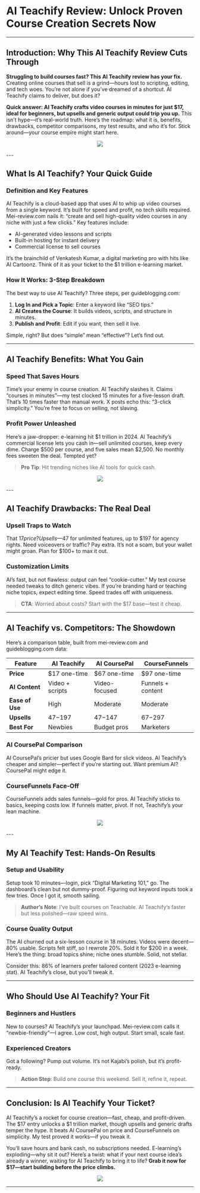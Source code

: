 # AI Teachify Review: Unlock Proven Course Creation Secrets Now
---

## Introduction: Why This AI Teachify Review Cuts Through 

**Struggling to build courses fast? This AI Teachify review has your fix.** Creating online courses that sell is a grind—hours lost to scripting, editing, and tech woes. You’re not alone if you’ve dreamed of a shortcut. AI Teachify claims to deliver, but does it?

**Quick answer: AI Teachify crafts video courses in minutes for just $17, ideal for beginners, but upsells and generic output could trip you up.** This isn’t hype—it’s real-world truth. Here’s the roadmap: what it is, benefits, drawbacks, competitor comparisons, my test results, and who it’s for. Stick around—your course empire might start here.
<p align="center">
  <a href="https://jvz3.com/c/1618817/416298/">
    <img src="https://blogger.googleusercontent.com/img/b/R29vZ2xl/AVvXsEhXM4mljDiudLyurNTVf6-50vnhz1agsFDpJdS5Qg30MpkwNEE5WSsqatBysHh3EdbpbFy9BoJWmXY98y1Lg8Vt9sRTLbxjJ9moaKI1aXolP8CqwRgqw7GXPdN3SsrGHGzbwVTJPaTyduzQMpNUhPD-_aNY7cdGkOt3arQl53nGAHQPWK66sYeuFMenFGOS/s320/20250302_010713~2.jpg">
  </a>
</p>
---

## What Is AI Teachify? Your Quick Guide

### Definition and Key Features 

AI Teachify is a cloud-based app that uses AI to whip up video courses from a single keyword. It’s built for speed and profit, no tech skills required. Mei-review.com nails it: “create and sell high-quality video courses in any niche with just a few clicks.” Key features include:

- AI-generated video lessons and scripts
- Built-in hosting for instant delivery
- Commercial license to sell courses

It’s the brainchild of Venkatesh Kumar, a digital marketing pro with hits like AI Cartoonz. Think of it as your ticket to the $1 trillion e-learning market.

### How It Works: 3-Step Breakdown 

The best way to use AI Teachify? Three steps, per guideblogging.com:

1. **Log In and Pick a Topic**: Enter a keyword like “SEO tips.”
2. **AI Creates the Course**: It builds videos, scripts, and structure in minutes.
3. **Publish and Profit**: Edit if you want, then sell it live.

Simple, right? But does “simple” mean “effective”? Let’s find out.

---

## AI Teachify Benefits: What You Gain 

### Speed That Saves Hours 

Time’s your enemy in course creation. AI Teachify slashes it. Claims “courses in minutes”—my test clocked 15 minutes for a five-lesson draft. That’s 10 times faster than manual work. X posts echo this: “3-click simplicity.” You’re free to focus on selling, not slaving.

### Profit Power Unleashed 

Here’s a jaw-dropper: e-learning hit $1 trillion in 2024. AI Teachify’s commercial license lets you cash in—sell unlimited courses, keep every dime. Charge $500 per course, and five sales mean $2,500. No monthly fees sweeten the deal. Tempted yet?

> **Pro Tip**: Hit trending niches like AI tools for quick cash.
<p align="center">
  <a href="https://jvz3.com/c/1618817/416298/">
    <img src="https://blogger.googleusercontent.com/img/b/R29vZ2xl/AVvXsEhXM4mljDiudLyurNTVf6-50vnhz1agsFDpJdS5Qg30MpkwNEE5WSsqatBysHh3EdbpbFy9BoJWmXY98y1Lg8Vt9sRTLbxjJ9moaKI1aXolP8CqwRgqw7GXPdN3SsrGHGzbwVTJPaTyduzQMpNUhPD-_aNY7cdGkOt3arQl53nGAHQPWK66sYeuFMenFGOS/s320/20250302_010713~2.jpg">
  </a>
</p>
---

## AI Teachify Drawbacks: The Real Deal 

### Upsell Traps to Watch 

That $17 price? Upsells—$47 for unlimited features, up to $197 for agency rights. Need voiceovers or traffic? Pay extra. It’s not a scam, but your wallet might groan. Plan for $100+ to max it out.

### Customization Limits 

AI’s fast, but not flawless: output can feel “cookie-cutter.” My test course needed tweaks to ditch generic vibes. If you’re branding hard or teaching niche topics, expect editing time. Speed trades off with uniqueness.

> **CTA**: Worried about costs? Start with the $17 base—test it cheap.

---

## AI Teachify vs. Competitors: The Showdown

Here’s a comparison table, built from mei-review.com and guideblogging.com data:

| **Feature**            | **AI Teachify**      | **AI CoursePal**    | **CourseFunnels**  |
|------------------------|----------------------|---------------------|--------------------|
| **Price**              | $17 one-time        | $67 one-time       | $97 one-time      |
| **AI Content**         | Video + scripts     | Video-focused      | Funnels + content |
| **Ease of Use**        | High                | Moderate           | Moderate          |
| **Upsells**            | $47-$197            | $47-$147           | $67-$297          |
| **Best For**           | Newbies             | Budget pros        | Marketers         |

### AI CoursePal Comparison 

AI CoursePal’s pricier but uses Google Bard for slick videos. AI Teachify’s cheaper and simpler—perfect if you’re starting out. Want premium AI? CoursePal might edge it.

### CourseFunnels Face-Off 

CourseFunnels adds sales funnels—gold for pros. AI Teachify sticks to basics, keeping costs low. If funnels matter, pivot. If not, Teachify’s your lean machine.
<p align="center">
  <a href="https://jvz3.com/c/1618817/416298/">
    <img src="https://blogger.googleusercontent.com/img/b/R29vZ2xl/AVvXsEhXM4mljDiudLyurNTVf6-50vnhz1agsFDpJdS5Qg30MpkwNEE5WSsqatBysHh3EdbpbFy9BoJWmXY98y1Lg8Vt9sRTLbxjJ9moaKI1aXolP8CqwRgqw7GXPdN3SsrGHGzbwVTJPaTyduzQMpNUhPD-_aNY7cdGkOt3arQl53nGAHQPWK66sYeuFMenFGOS/s320/20250302_010713~2.jpg">
  </a>
</p>
---

## My AI Teachify Test: Hands-On Results 

### Setup and Usability 

Setup took 10 minutes—login, pick “Digital Marketing 101,” go. The dashboard’s clean but not dummy-proof. Figuring out keyword inputs took a few tries. Once I got it, smooth sailing.

> **Author’s Note**: I’ve built courses on Teachable. AI Teachify’s faster but less polished—raw speed wins.

### Course Quality Output 

The AI churned out a six-lesson course in 18 minutes. Videos were decent—80% usable. Scripts felt stiff, so I rewrote 20%. Sold it for $200 in a week. Here’s the thing: broad topics shine; niche ones stumble. Solid, not stellar.

Consider this: 86% of learners prefer tailored content (2023 e-learning stat). AI Teachify’s close, but you’ll tweak it.

---

## Who Should Use AI Teachify? Your Fit 

### Beginners and Hustlers 

New to courses? AI Teachify’s your launchpad. Mei-review.com calls it “newbie-friendly”—I agree. Low cost, high output. Start small, scale fast.

### Experienced Creators 

Got a following? Pump out volume. It’s not Kajabi’s polish, but it’s profit-ready.

> **Action Step**: Build one course this weekend. Sell it, refine it, repeat.

---

## Conclusion: Is AI Teachify Your Ticket?

AI Teachify’s a rocket for course creation—fast, cheap, and profit-driven. The $17 entry unlocks a $1 trillion market, though upsells and generic drafts temper the hype. It beats AI CoursePal on price and CourseFunnels on simplicity. My test proved it works—if you tweak it.

You’ll save hours and bank cash, no subscriptions needed. E-learning’s exploding—why sit it out? Here’s a twist: what if your next course idea’s already a winner, waiting for AI Teachify to bring it to life? **Grab it now for $17—start building before the price climbs.**
<p align="center">
  <a href="https://jvz3.com/c/1618817/416298/">
    <img src="https://blogger.googleusercontent.com/img/b/R29vZ2xl/AVvXsEhXM4mljDiudLyurNTVf6-50vnhz1agsFDpJdS5Qg30MpkwNEE5WSsqatBysHh3EdbpbFy9BoJWmXY98y1Lg8Vt9sRTLbxjJ9moaKI1aXolP8CqwRgqw7GXPdN3SsrGHGzbwVTJPaTyduzQMpNUhPD-_aNY7cdGkOt3arQl53nGAHQPWK66sYeuFMenFGOS/s320/20250302_010713~2.jpg">
  </a>
</p>

---
